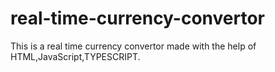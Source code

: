 # real-time-currency-convertor
This is a real time currency convertor made with the help of HTML,JavaScript,TYPESCRIPT.
